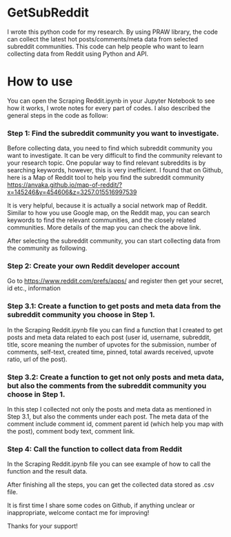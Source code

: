 # GetSubReddit
I wrote this python code for my research. By using PRAW library, the code can collect the latest hot posts/comments/meta data from selected subreddit communities. This code can help people who want to learn collecting data from Reddit using Python and API.

# How to use
You can open the Scraping Reddit.ipynb in your Jupyter Notebook to see how it works, I wrote notes for every part of codes. I also described the general steps in the code as follow:

### Step 1: Find the subreddit community you want to investigate.
Before collecting data, you need to find which subreddit community you want to investigate. It can be very difficult to find the community relevant to your research topic. One popular way to find relevant subreddits is by searching keywords, however, this is very inefficient. I found that on Github, here is a Map of Reddit tool to help you find the subreddit community https://anvaka.github.io/map-of-reddit/?x=145246&y=454606&z=3257.015516997539

It is very helpful, because it is actually a social network map of Reddit. Similar to how you use Google map, on the Reddit map, you can search keywords to find the relevant communities, and the closely related communities. More details of the map you can check the above link.

After selecting the subreddit community, you can start collecting data from the community as following. 

### Step 2: Create your own Reddit developer account 
Go to https://www.reddit.com/prefs/apps/ and register then get your secret, id etc., information

### Step 3.1: Create a function to get posts and meta data from the subreddit community you choose in Step 1.
In the Scraping Reddit.ipynb file you can find a function that I created to get posts and meta data related to each post (user id, username, subreddit, title, score meaning the number of upvotes for the submission, number of comments, self-text, created time, pinned, total awards received, upvote ratio, url of the post).

### Step 3.2: Create a function to get not only posts and meta data, but also the comments from the subreddit community you choose in Step 1.
In this step I collected not only the posts and meta data as mentioned in Step 3.1, but also the comments under each post. The meta data of the comment include comment id, comment parent id (which help you map with the post), comment body text, comment link.

### Step 4: Call the function to collect data from Reddit
In the Scraping Reddit.ipynb file you can see example of how to call the function and the result data. 

After finishing all the steps, you can get the collected data stored as .csv file.




It is first time I share some codes on Github, if anything unclear or inappropriate, welcome contact me for improving!

Thanks for your support!
